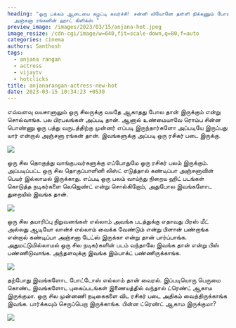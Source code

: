 ```yaml
---
heading: "ஒரு பக்கம் ஆடையை கழட்டி கவர்ச்சி! சன்னி லியோனே தள்ளி நிக்கணும் போல!
  அஞ்சனா ரங்கனின் ஹாட் கிளிக்ஸ் "
preview_image: /images/2023/03/15/anjana-hot.jpeg
image_resize: /cdn-cgi/image/w=640,fit=scale-down,q=80,f=auto
categories: cinema
authors: Santhosh
tags:
  - anjana rangan
  - actress
  - vijaytv
  - hotclicks
title: anjanarangan-actress-new-hot
date: 2023-03-15 10:34:23 +0530
---
```

எவ்வளவு வயசானாலும் ஒரு சிலருக்கு வயதே ஆகாதது போல தான் இருக்கும் என்று சொல்வாங்க. பல பிரபலங்கள் அப்படி தான். ஆனால் உண்மையாவே ரொம்ப சின்ன பொண்ணு ஒரு பத்து வருடத்திற்கு முன்னர் எப்படி இருந்தார்களோ அப்படியே இருப்பது யார் என்றால் அஞ்சனா ரங்கன் தான். இவங்களுக்கு அப்படி ஒரு ரசிகர் படை இருக்கு.



![](/images/2023/03/15/anjanarangan-actress-new-hot.jpeg)

ஒரு சில தொகுத்து வாங்குபவர்களுக்கு எப்போதுமே ஒரு ரசிகர் பலம் இருக்கும். அப்படிப்பட்ட ஒரு சில தொகுப்பாளினி லிஸ்ட் எடுத்தால் கண்டிப்பா அஞ்சனாவின் பெயர் இல்லாமல் இருக்காது. எப்படி ஒரு பலம் வாய்ந்து நிறைய ஹிட் படங்கள் கொடுத்த நடிகர்களை லெஜெண்ட் என்று சொல்கிறோம், அதுபோல இவங்களோட துறையில் இவங்க தான்.



![](/images/2023/03/15/anjanarangan-actress-new-hott.jpeg)

ஒரு சில தயாரிப்பு நிறுவனங்கள் எல்லாம் அவங்க படத்துக்கு எதாவது பிரஸ் மீட் அல்லது ஆடியோ லான்ச் எல்லாம் வைக்க வேண்டும் என்று பிளான் பண்றாங்க என்றால் கண்டிப்பா அஞ்சனா டேட்ஸ் இருக்கா என்று தான் பார்ப்பாங்க. அதுமட்டுமில்லாமல் ஒரு சில நடிகர்களின் படம் வந்தாலே இவங்க தான் என்று பிஸ் பண்ணிடுவாங்க. அந்தளவுக்கு இவங்க இம்பாக்ட் பண்ணிருக்காங்க.



![](/images/2023/03/15/anjanarangan-actress-new-hott22.jpeg)

தற்போது இவங்களோட போட்டோஸ் எல்லாம் தான் வைரல். இப்படியொரு பெருமை கொண்ட இவங்களோட புகைப்படங்கள் இணையத்தில் வந்தால் ட்ரெண்ட் ஆகாம இருக்குமா. ஒரு சில முன்னணி நடிகைகளை விட ரசிகர் படை அதிகம் வைத்திருக்காங்க இவங்க. பார்க்கவும் செருப்பெறா இருக்காங்க. பின்ன ட்ரெண்ட் ஆகாம இருக்குமா?

![](/images/2023/03/15/anjanarangan-actress-new-hott44.jpeg)